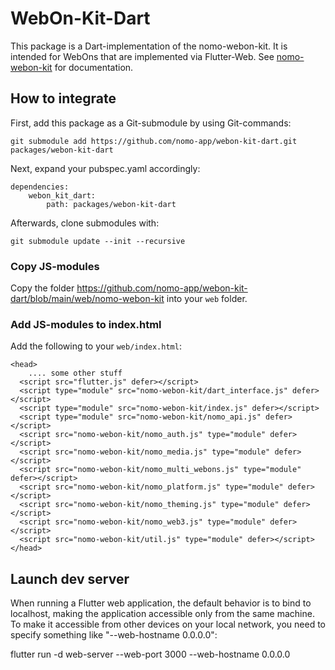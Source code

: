 # WebOn-Kit-Dart

This package is a Dart-implementation of the nomo-webon-kit.
It is intended for WebOns that are implemented via Flutter-Web.
See [nomo-webon-kit](https://github.com/nomo-app/nomo-webon-kit?tab=readme-ov-file#readme) for documentation.

## How to integrate

First, add this package as a Git-submodule by using Git-commands:

```
git submodule add https://github.com/nomo-app/webon-kit-dart.git packages/webon-kit-dart
```

Next, expand your pubspec.yaml accordingly:

```
dependencies:
    webon_kit_dart:
        path: packages/webon-kit-dart
```

Afterwards, clone submodules with:

```
git submodule update --init --recursive
```

### Copy JS-modules

Copy the folder https://github.com/nomo-app/webon-kit-dart/blob/main/web/nomo-webon-kit into your `web` folder.

### Add JS-modules to index.html

Add the following to your `web/index.html`:

```
<head>
    .... some other stuff
  <script src="flutter.js" defer></script>
  <script type="module" src="nomo-webon-kit/dart_interface.js" defer></script>
  <script type="module" src="nomo-webon-kit/index.js" defer></script>
  <script type="module" src="nomo-webon-kit/nomo_api.js" defer></script>
  <script src="nomo-webon-kit/nomo_auth.js" type="module" defer></script>
  <script src="nomo-webon-kit/nomo_media.js" type="module" defer></script>
  <script src="nomo-webon-kit/nomo_multi_webons.js" type="module" defer></script>
  <script src="nomo-webon-kit/nomo_platform.js" type="module" defer></script>
  <script src="nomo-webon-kit/nomo_theming.js" type="module" defer></script>
  <script src="nomo-webon-kit/nomo_web3.js" type="module" defer></script>
  <script src="nomo-webon-kit/util.js" type="module" defer></script>
</head>
```

## Launch dev server

When running a Flutter web application, the default behavior is to bind to localhost, making the application accessible only from the same machine.
To make it accessible from other devices on your local network, you need to specify something like "--web-hostname 0.0.0.0":

flutter run -d web-server --web-port 3000 --web-hostname 0.0.0.0
